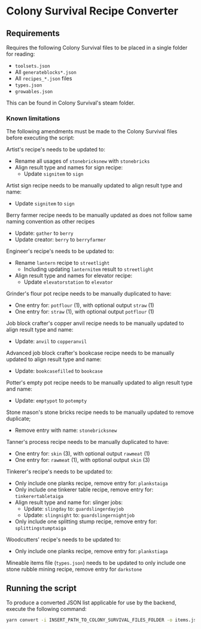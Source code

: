 # Colony Survival Recipe Converter

## Requirements

Requires the following Colony Survival files to be placed in a single folder for reading:

-   `toolsets.json`
-   All `generateblocks*.json`
-   All `recipes_*.json` files
-   `types.json`
-   `growables.json`

This can be found in Colony Survival's steam folder.

### Known limitations

The following amendments must be made to the Colony Survival files before executing the script:

Artist's recipe's needs to be updated to:

-   Rename all usages of `stonebricksnew` with `stonebricks`
-   Align result type and names for sign recipe:
    -   Update `signitem` to `sign`

Artist sign recipe needs to be manually updated to align result type and name:

-   Update `signitem` to `sign`

Berry farmer recipe needs to be manually updated as does not follow same naming convention as other recipes

-   Update: `gather` to `berry`
-   Update creator: `berry` to `berryfarmer`

Engineer's recipe's needs to be updated to:

-   Rename `lantern` recipe to `streetlight`
    -   Including updating `lanternitem` result to `streetlight`
-   Align result type and names for elevator recipe:
    -   Update `elevatorstation` to `elevator`

Grinder's flour pot recipe needs to be manually duplicated to have:

-   One entry for: `potflour` (1), with optional output `straw` (1)
-   One entry for: `straw` (1), with optional output `potflour` (1)

Job block crafter's copper anvil recipe needs to be manually updated to align result type and name:

-   Update: `anvil` to `copperanvil`

Advanced job block crafter's bookcase recipe needs to be manually updated to align result type and name:

-   Update: `bookcasefilled` to `bookcase`

Potter's empty pot recipe needs to be manually updated to align result type and name:

-   Update: `emptypot` to `potempty`

Stone mason's stone bricks recipe needs to be manually updated to remove duplicate;

-   Remove entry with name: `stonebricksnew`

Tanner's process recipe needs to be manually duplicated to have:

-   One entry for: `skin` (3), with optional output `rawmeat` (1)
-   One entry for: `rawmeat` (1), with optional output `skin` (3)

Tinkerer's recipe's needs to be updated to:

-   Only include one planks recipe, remove entry for: `plankstaiga`
-   Only include one tinkerer table recipe, remove entry for: `tinkerertabletaiga`
-   Align result type and name for: slinger jobs:
    -   Update: `slingday` to: `guardslingerdayjob`
    -   Update: `slingnight` to: `guardslingernightjob`
-   Only include one splitting stump recipe, remove entry for: `splittingstumptaiga`

Woodcutters' recipe's needs to be updated to:

-   Only include one planks recipe, remove entry for: `plankstiaga`

Mineable items file (`types.json`) needs to be updated to only include one stone rubble mining recipe, remove entry for `darkstone`

## Running the script

To produce a converted JSON list applicable for use by the backend, execute the following command:

```bash
yarn convert -i INSERT_PATH_TO_COLONY_SURVIVAL_FILES_FOLDER -o items.json
```
